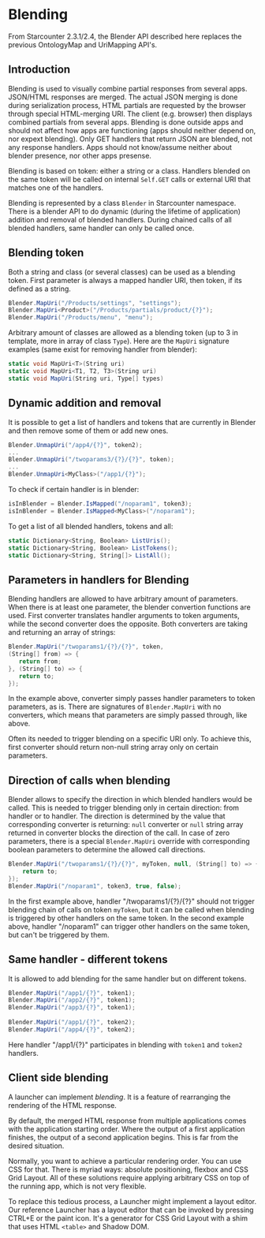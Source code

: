 # Blending

<section class="hero">From Starcounter 2.3.1/2.4, the Blender API described here replaces the previous OntologyMap and UriMapping API's.</section>

## Introduction

Blending is used to visually combine partial responses from several apps. JSON/HTML responses are merged. The actual JSON merging is done during serialization process, HTML partials are requested by the browser through special HTML-merging URI. The client (e.g. browser) then displays combined partials from several apps. Blending is done outside apps and should not affect how apps are functioning (apps should neither depend on, nor expext blending). Only GET handlers that return JSON are blended, not any response handlers. Apps should not know/assume neither about blender presence, nor other apps presense.

Blending is based on token: either a string or a class. Handlers blended on the same token will be called on internal `Self.GET` calls or external URI that matches one of the handlers.

Blending is represented by a class `Blender` in Starcounter namespace. There is a blender API to do dynamic (during the lifetime of application) addition and removal of blended handlers. During chained calls of all blended handlers, same handler can only be called once.

## Blending token

Both a string and class (or several classes) can be used as a blending token. First parameter is always a mapped handler URI, then token, if its defined as a string.
```cs
Blender.MapUri("/Products/settings", "settings");
Blender.MapUri<Product>("/Products/partials/product/{?}");
Blender.MapUri("/Products/menu", "menu");
```

Arbitrary amount of classes are allowed as a blending token (up to 3 in template, more in array of class `Type`). Here are the `MapUri` signature examples (same exist for removing handler from blender): 
```cs
static void MapUri<T>(String uri)
static void MapUri<T1, T2, T3>(String uri)
static void MapUri(String uri, Type[] types)
```

## Dynamic addition and removal

It is possible to get a list of handlers and tokens that are currently in Blender and then remove some of them or add new ones.
```cs
Blender.UnmapUri("/app4/{?}", token2);
...
Blender.UnmapUri("/twoparams3/{?}/{?}", token);
...
Blender.UnmapUri<MyClass>("/app1/{?}");
```

To check if certain handler is in blender:
```cs
isInBlender = Blender.IsMapped("/noparam1", token3);
isInBlender = Blender.IsMapped<MyClass>("/noparam1");
```

To get a list of all blended handlers, tokens and all:
```cs
static Dictionary<String, Boolean> ListUris();
static Dictionary<String, Boolean> ListTokens();
static Dictionary<String, String[]> ListAll();
```

## Parameters in handlers for Blending

Blending handlers are allowed to have arbitrary amount of parameters. When there is at least one parameter, the blender convertion functions are used. First converter translates handler arguments to token arguments, while the second converter does the opposite. Both converters are taking and returning an array of strings:
```cs
Blender.MapUri("/twoparams1/{?}/{?}", token,
(String[] from) => {
   return from;
}, (String[] to) => {
   return to;
});
```

In the example above, converter simply passes handler parameters to token parameters, as is. There are signatures of `Blender.MapUri` with no converters, which means that parameters are simply passed through, like above.

Often its needed to trigger blending on a specific URI only. To achieve this, first converter should return non-null string array only on certain parameters.

## Direction of calls when blending

Blender allows to specify the direction in which blended handlers would be called. This is needed to trigger blending only in certain direction: from handler or to handler. The direction is determined by the value that corresponding converter is returning: `null` converter or `null` string array returned in converter blocks the direction of the call. In case of zero parameters, there is a special `Blender.MapUri` override with corresponding boolean parameters to determine the allowed call directions.

```cs
Blender.MapUri("/twoparams1/{?}/{?}", myToken, null, (String[] to) => {
    return to;
});
Blender.MapUri("/noparam1", token3, true, false);
```
In the first example above, handler "/twoparams1/{?}/{?}" should not trigger blending chain of calls on token `myToken`, but it can be called when blending is triggered by other handlers on the same token.
In the second example above, handler "/noparam1" can trigger other handlers on the same token, but can't be triggered by them.

## Same handler - different tokens

It is allowed to add blending for the same handler but on different tokens.
```cs
Blender.MapUri("/app1/{?}", token1);
Blender.MapUri("/app2/{?}", token1);
Blender.MapUri("/app3/{?}", token1);
 
Blender.MapUri("/app1/{?}", token2);
Blender.MapUri("/app4/{?}", token2);
```

Here handler "/app1/{?}" participates in blending with `token1` and `token2` handlers.


## Client side blending

A launcher can implement *blending*. It is a feature of rearranging the rendering of the HTML response.

By default, the merged HTML response from multiple applications comes with the application starting order. Where the output of a first application finishes, the output of a second application begins. This is far from the desired situation.

Normally, you want to achieve a particular rendering order. You can use CSS for that. There is myriad ways: absolute positioning, flexbox and CSS Grid Layout. All of these solutions require applying arbitrary CSS on top of the running app, which is not very flexible.

To replace this tedious process, a Launcher might implement a layout editor. Our reference Launcher has a layout editor that can be invoked by pressing CTRL+E or the paint icon. It's a generator for CSS Grid Layout with a shim that uses HTML `<table>` and Shadow DOM.